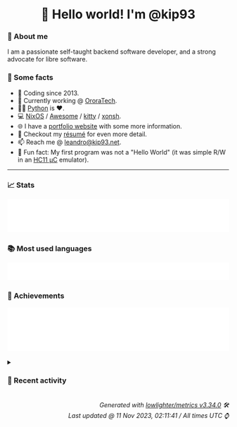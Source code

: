 <!-- README template, populated using this action:
     https://github.com/kip93/kip93/blob/main/.github/workflows/readme.yml. -->

<h1 align="center">👋 Hello world! I'm @kip93</h1> <!-- LOGIN => username -->

### 👤 About me

I am a passionate self-taught backend software developer, and a strong advocate for libre software.


### 💬 Some facts

* 📅 Coding since 2013.
* 💼 Currently working @ [OroraTech](https://ororatech.com/).
* 👨‍💻 [Python](https://github.com/search?q=user%3Akip93&l=python) is ❤️. <!-- LOGIN => username -->
* 💻 [NixOS](https://github.com/NixOS/) /
     [Awesome](https://github.com/awesomeWM/) /
     [kitty](https://github.com/kovidgoyal/kitty/) /
     [xonsh](https://github.com/xonsh/).
* 🌐 I have a [portfolio website](https://kip93.net/) with some more information.
* 📝 Checkout my [résumé](https://kip93.net/resume/) for even more detail.
* 📫 Reach me @ [leandro@kip93.net](mailto:leandro@kip93.net).
* 🎲 Fun fact: My first program was not a "Hello World" (it was simple R/W in an [HC11 µC](https://en.wikipedia.org/wiki/68HC11) emulator).


-----------------------------------------------------------------------------------------------------------------------


### 📈 Stats

![](./stats.svg)


### 📚 Most used languages <!-- by percentage, in decreasing order -->

![](./languages.svg)


### 🏅 Achievements

![](./achievements.svg)


<details> <!-- Last activity -->
<!-- Almost verbatim copy of https://github.com/lowlighter/metrics/blob/latest/source/templates/markdown/partials/activity.ejs, but restructured to be foldable. -->
<summary><h3>📰 Recent activity</h3></summary>

* 💬 Commented on [#11 logo](https://github.com/flakestry/flakestry.dev/issues/11) from [flakestry/flakestry.dev](https://github.com/flakestry/flakestry.dev)
  * *On 6 Nov 2023, 22:31:10*
* 🌟 Starred [Klowner/inkscape-applytransforms](https://github.com/Klowner/inkscape-applytransforms)
  * *On 6 Nov 2023, 20:17:06*
* 💬 Commented on [#35 Add support for non-tagged publishing](https://github.com/flakestry/flakestry.dev/pull/35) from [flakestry/flakestry.dev](https://github.com/flakestry/flakestry.dev)
  * *On 6 Nov 2023, 16:26:59*
* 🔍 Reviewed [#35 Add support for non-tagged publishing](https://github.com/flakestry/flakestry.dev/pull/35) in [flakestry/flakestry.dev](https://github.com/flakestry/flakestry.dev)
  * *On 6 Nov 2023, 16:27:00*
</details>


<h6 align="right"><em>
    Generated with <a href="https://github.com/lowlighter/metrics/tree/latest/">lowlighter/metrics v3.34.0</a> 🛠️<br> <!-- VERSION => MAJOR.minor.patch -->
    Last updated @ 11 Nov 2023, 02:11:41 / All times UTC ⌚ <!-- meta.generated => DD/MM/YYYY, hh:mm -->
</em></h6>
